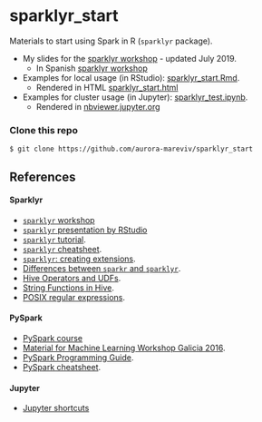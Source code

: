 # sparklyr_start

Materials to start using Spark in R (`sparklyr` package). 

- My slides for the [sparklyr workshop](https://aurora-mareviv.github.io/sparklyr_test) - updated July 2019.
    + In Spanish [sparklyr workshop](https://aurora-mareviv.github.io/sparklyr_test/index_es)
- Examples for local usage (in RStudio):  [sparklyr_start.Rmd](https://github.com/aurora-mareviv/sparklyr_start/blob/master/sparklyr_start.Rmd).
    + Rendered in HTML [sparklyr_start.html](https://aurora-mareviv.github.io/sparklyr_start/sparklyr_start.html)
- Examples for cluster usage (in Jupyter): [sparklyr_test.ipynb](https://github.com/aurora-mareviv/sparklyr_start/blob/master/sparklyr_test.ipynb).
    + Rendered in [nbviewer.jupyter.org](http://nbviewer.jupyter.org/github/aurora-mareviv/sparklyr_start/blob/master/sparklyr_test.ipynb)


### Clone this repo

    $ git clone https://github.com/aurora-mareviv/sparklyr_start
    

## References 

#### Sparklyr

- [`sparklyr` workshop](https://github.com/aurora-mareviv/sparklyr_start)
- [`sparklyr` presentation by RStudio](https://cdn.oreillystatic.com/en/assets/1/event/193/Sparklyr_%20An%20R%20interface%20for%20Apache%20Spark%20Presentation.pdf)
- [`sparklyr` tutorial](http://spark.rstudio.com/).
- [`sparklyr` cheatsheet](https://www.rstudio.com/resources/cheatsheets/#sparklyr).
- [`sparklyr`: creating extensions](http://spark.rstudio.com/extensions.html).
- [Differences between `sparkr` and `sparklyr`](https://stackoverflow.com/questions/39494484/sparkr-vs-sparklyr).
- [Hive Operators and UDFs](https://cwiki.apache.org/confluence/display/Hive/LanguageManual+UDF).
- [String Functions in Hive](http://www.folkstalk.com/2011/11/string-functions-in-hive.html).
- [POSIX regular expressions](https://www.postgresql.org/docs/9.4/static/functions-matching.html#FUNCTIONS-POSIX-REGEXP).

#### PySpark

- [PySpark course](https://github.com/javicacheiro/pyspark_course)
- [Material for Machine Learning Workshop Galicia 2016](http://nbviewer.jupyter.org/github/javicacheiro/machine_learning_galicia_2016/blob/master/notebooks/sentiment_analysis-amazon_books.ipynb).
- [PySpark Programming Guide](https://spark.apache.org/docs/0.9.0/python-programming-guide.html).
- [PySpark cheatsheet](https://s3.amazonaws.com/assets.datacamp.com/blog_assets/PySpark_SQL_Cheat_Sheet_Python.pdf).

#### Jupyter
- [Jupyter shortcuts](https://www.dataquest.io/blog/jupyter-notebook-tips-tricks-shortcuts/)